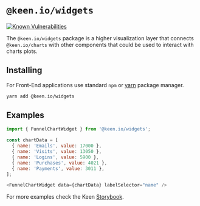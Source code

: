 # `@keen.io/widgets`

[![Known Vulnerabilities](https://snyk.io/test/github/keen/keen/badge.svg?targetFile=packages/widgets/package.json)](https://snyk.io/test/github/keen/keen?targetFile=packages/ui-core/package.json)

The `@keen.io/widgets` package is a higher visualization layer that connects `@keen.io/charts` with other components
that could be used to interact with charts plots.

## Installing

For Front-End applications use standard `npm` or [yarn](https://yarnpkg.com/lang/en/) package manager.

```sh
yarn add @keen.io/widgets
```

## Examples

```js
import { FunnelChartWidget } from '@keen.io/widgets';

const chartData = [
  { name: 'Emails', value: 17000 },
  { name: 'Visits', value: 13050 },
  { name: 'Logins', value: 5900 },
  { name: 'Purchases', value: 4021 },
  { name: 'Payments', value: 3011 },
];

<FunnelChartWidget data={chartData} labelSelector="name" />
```

For more examples check the Keen [Storybook](https://keen.github.io/keen/).
